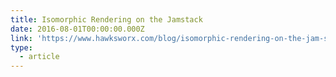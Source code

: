 ```yaml
---
title: Isomorphic Rendering on the Jamstack
date: 2016-08-01T00:00:00.000Z
link: 'https://www.hawksworx.com/blog/isomorphic-rendering-on-the-jam-stack/'
type:
  - article
---
```

